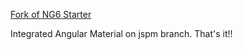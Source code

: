 
[Fork of NG6 Starter](https://github.com/AngularClass/NG6-starter)

Integrated Angular Material on jspm branch. That's it!!
